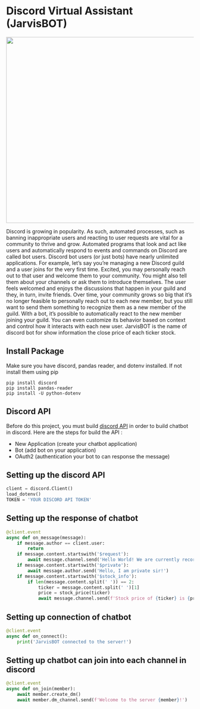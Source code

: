 # Discord Virtual Assistant (JarvisBOT)
<img src="https://github.com/Bayunova28/Discord_Virtual_Assistant/blob/master/result.png" height="500" width="1000">

Discord is growing in popularity. As such, automated processes, such as banning inappropriate users and reacting to user requests are vital for a community to thrive and grow. 
Automated programs that look and act like users and automatically respond to events and commands on Discord are called bot users. Discord bot users (or just bots) have nearly 
unlimited applications. For example, let’s say you’re managing a new Discord guild and a user joins for the very first time. Excited, you may personally reach out to that user 
and welcome them to your community. You might also tell them about your channels or ask them to introduce themselves. The user feels welcomed and enjoys the discussions that 
happen in your guild and they, in turn, invite friends. Over time, your community grows so big that it’s no longer feasible to personally reach out to each new member, but you 
still want to send them something to recognize them as a new member of the guild. With a bot, it’s possible to automatically react to the new member joining your guild. You can 
even customize its behavior based on context and control how it interacts with each new user. JarvisBOT is the name of discord bot for show information the close price of each
ticker stock.

## Install Package
Make sure you have discord, pandas reader, and dotenv  installed. If not install them using pip
```
pip install discord
pip install pandas-reader
pip install -U python-dotenv
```
## Discord API
Before do this project, you must build [discord API](https://discord.com/developers/applications) in order to build chatbot in discord. Here are the steps for build the API :
* New Application (create your chatbot application)
* Bot (add bot on your application)
* OAuth2 (authentication your bot to can response the message)

## Setting up the discord API
```python
client = discord.Client()
load_dotenv()
TOKEN = 'YOUR DISCORD API TOKEN'
```

## Setting up the response of chatbot
```python
@client.event
async def on_message(message):
    if message.author == client.user:
        return
    if message.content.startswith('$request'):
        await message.channel.send('Hello World! We are currently recording the message!')
    if message.content.startswith('$private'):
        await message.author.send('Hello, I am private sir!')
    if message.content.startswith('$stock_info'):
        if len(message.content.split(' ')) == 2:
            ticker = message.content.split(' ')[1]
            price = stock_price(ticker)
            await message.channel.send(f'Stock price of {ticker} is {price}!')
```

## Setting up connection of chatbot
```python
@client.event
async def on_connect():
    print('JarvisBOT connected to the server!')
```

## Setting up chatbot can join into each channel in discord
```python
@client.event
async def on_join(member):
    await member.create_dm()
    await member.dm_channel.send(f'Welcome to the server {member}!')
```
